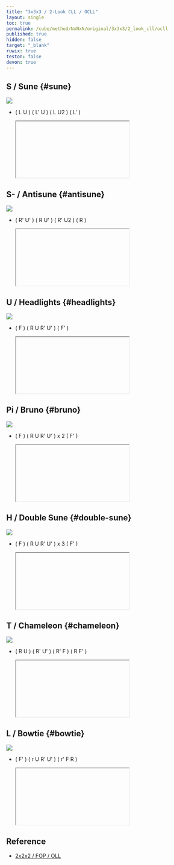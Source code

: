 ```yaml
---
title: "3x3x3 / 2-Look CLL / OCLL"
layout: single
toc: true
permalink: /cube/method/NxNxN/original/3x3x3/2_look_cll/ocll
published: true
hidden: false
target: "_blank"
ruwix: true
teston: false
devon: true
---
```

<span
  id     = "cube"
  teston = "{{page.teston}}"
  devon  = "{{page.devon}}"
  colored = "u/cm"
  solved  = "U-" >
</span>

<head>
  <base target = "{{page.target}}">
</head>



## S / Sune {#sune}

<a href="https://logiqx.github.io/cubing-algs/html/2lcll.html#case-S">
  <img
    class = "rotate"
    deg   = 90
    src   = "https://www.speedsolving.com/wiki/images/d/db/CxLL_aS_U.jpg"
  />
</a>

- ( L U ) ( L' U ) ( L U2 ) ( L' )

  <iframe
    alg = "L U L' U L U2 L'"
  ></iframe>



## S- / Antisune {#antisune}

<a href="https://logiqx.github.io/cubing-algs/html/2lcll.html#case-AS">
  <img
    src = "https://www.speedsolving.com/wiki/images/c/c7/CxLL_S_U.jpg"
  />
</a>

- ( R' U' ) ( R U' ) ( R' U2 ) ( R )

  <iframe
    alg = "R' U' R U' R' U2' R"
  ></iframe>



## U / Headlights {#headlights}

<a href="https://logiqx.github.io/cubing-algs/html/2lcll.html#case-U">
  <img
    class = "rotate"
    deg   = 270
    src   = "https://www.speedsolving.com/wiki/images/d/d8/CxLL_U_U.jpg"
  />
</a>

- ( F ) ( R U R' U' ) ( F' )
 
  <iframe
    alg = "F R U R' U' F'"
  ></iframe>



## Pi / Bruno {#bruno}

<a href="https://logiqx.github.io/cubing-algs/html/2lcll.html#case-Pi">
  <img
    class = "rotate"
    deg   = 90
    src   = "https://www.speedsolving.com/wiki/images/e/ec/CxLL_Pi_U_imp.jpg"
  />
</a>

- ( F ) ( R U R' U' ) x 2 ( F' )

  <iframe
    alg = "F R U R' U' R U R' U' F'"
  ></iframe>



## H / Double Sune {#double-sune}

<a href="https://logiqx.github.io/cubing-algs/html/2lcll.html#case-H">
  <img
    src = "https://www.speedsolving.com/wiki/images/6/68/CxLL_H_U.jpg"
  />
</a>

- ( F ) ( R U R' U' ) x 3 ( F' )

  <iframe
    alg = "F R U R' U' R U R' U' R U R' U' F'"
  ></iframe>



## T / Chameleon {#chameleon}

<a href="https://logiqx.github.io/cubing-algs/html/2lcll.html#case-T">
  <img
    class = "rotate"
    deg   = 270
    src   = "https://www.speedsolving.com/wiki/images/4/45/CxLL_T_U.jpg"
  />
</a>

- ( R U ) ( R' U' ) ( R' F ) ( R F' )

  <iframe
    alg = "R U R' U' R' F R F'"
  ></iframe>



## L / Bowtie {#bowtie}

<a href="https://logiqx.github.io/cubing-algs/html/2lcll.html#case-L">
  <img
    class = "rotate"
    deg   = 180
    src   = "https://www.speedsolving.com/wiki/images/f/f8/CxLL_L_U.jpg"
  />
</a>

- ( F' ) ( r U R' U' ) ( r' F R )

  <iframe
    alg = "F' r U R' U' r' F R"
  ></iframe>



## Reference

- [2x2x2 / FOP / OLL](/cube/method/NxNxN/original/2x2x2/fop/oll)

